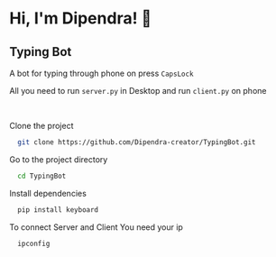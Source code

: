 # Hi, I'm Dipendra! 👋

## Typing Bot

A bot for typing through phone on press `CapsLock`

All you need to run `server.py` in Desktop
and run `client.py` on phone

<br/>

Clone the project

```bash
  git clone https://github.com/Dipendra-creator/TypingBot.git
```

Go to the project directory

```bash
  cd TypingBot
```

Install dependencies

```bash
  pip install keyboard
```

To connect Server and Client 
You need your ip

```bash
  ipconfig
```
